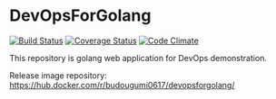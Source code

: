 # DevOpsForGolang

[![Build Status](https://travis-ci.org/budougumi0617/DevOpsForGolang.svg?branch=master)](https://travis-ci.org/budougumi0617/DevOpsForGolang)
[![Coverage Status](https://coveralls.io/repos/github/budougumi0617/DevOpsForGolang/badge.svg?branch=master)](https://coveralls.io/github/budougumi0617/DevOpsForGolang?branch=master)
[![Code Climate](https://codeclimate.com/github/budougumi0617/DevOpsForGolang/badges/gpa.svg)](https://codeclimate.com/github/budougumi0617/DevOpsForGolang)


This repository is golang web application for DevOps demonstration.

Release image repository:
https://hub.docker.com/r/budougumi0617/devopsforgolang/


